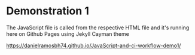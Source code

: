 # Demonstration 1

The JavaScript file is called from the respective HTML file and it's running here on Github Pages using Jekyll Cayman theme

https://danielramosbh74.github.io/JavaScript-and-ci-workflow-demo1/



